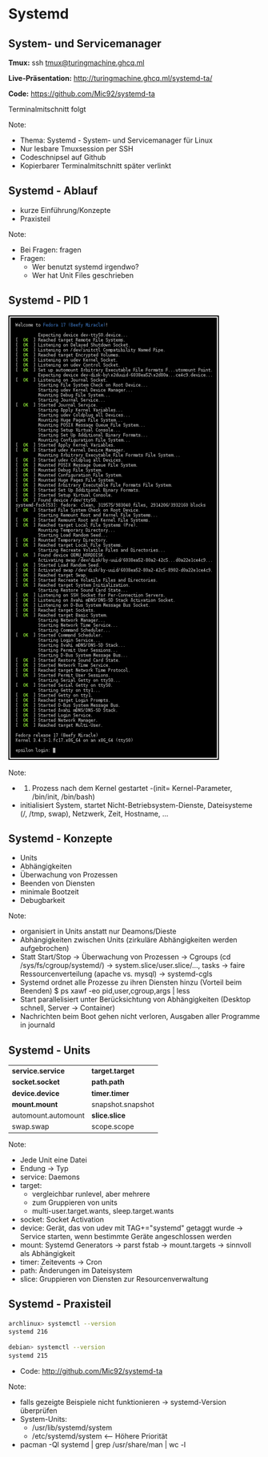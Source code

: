 <!--
Multi-Monitor-Shortcuts:
Ctrl-O: Move Window to next screen
Mod4 + Control + j/k: Focus next/previous screen

reveal.js-Shortcuts:
o: Öffne Übersicht
s: Öffne Vortragsmonitor
-->

# Systemd
## System- und Servicemanager

**Tmux:** ssh tmux@turingmachine.ghcq.ml

**Live-Präsentation:** http://turingmachine.ghcq.ml/systemd-ta/

**Code:** https://github.com/Mic92/systemd-ta

Terminalmitschnitt folgt

Note:
- Thema: Systemd - System- und Servicemanager für Linux
- Nur lesbare Tmuxsession per SSH
- Codeschnipsel auf Github
- Kopierbarer Terminalmitschnitt später verlinkt


## Systemd - Ablauf
- kurze Einführung/Konzepte
- Praxisteil

Note:
- Bei Fragen: fragen
- Fragen:
  - Wer benutzt systemd irgendwo?
  - Wer hat Unit Files geschrieben


## Systemd - PID 1

<img src="img/boot.png" alt="Boot process">

Note:

- 1. Prozess nach dem Kernel gestartet -(init= Kernel-Parameter, /bin/init, /bin/bash)
- initialisiert System, startet Nicht-Betriebsystem-Dienste, Dateisysteme (/,
  /tmp, swap), Netzwerk, Zeit, Hostname, ...


## Systemd - Konzepte

- Units
- Abhängigkeiten
- Überwachung von Prozessen
- Beenden von Diensten
- minimale Bootzeit
- Debugbarkeit

Note:
- organisiert in Units anstatt nur Deamons/Dieste
- Abhängigkeiten zwischen Units (zirkuläre Abhängigkeiten werden aufgebrochen)
- Statt Start/Stop -> Überwachung von Prozessen
  -> Cgroups (cd /sys/fs/cgroup/systemd/)
  -> system.slice/user.slice/..., tasks
  -> faire Ressourcenverteilung (apache vs. mysql)
  -> systemd-cgls
- Systemd ordnet alle Prozesse zu ihren Diensten hinzu
  (Vorteil beim Beenden)
  $ ps xawf -eo pid,user,cgroup,args | less
- Start parallelisiert unter Berücksichtung von Abhängigkeiten (Desktop schnell,
  Server -> Container)
- Nachrichten beim Boot gehen nicht verloren, Ausgaben aller Programme in
  journald


## Systemd - Units

|                     |                   |
| --------------------| ------------------|
| **service.service** | **target.target** |
| **socket.socket**   | **path.path**     |
| **device.device**   | **timer.timer**   |
| **mount.mount**     | snapshot.snapshot |
| automount.automount | **slice.slice**   |
| swap.swap           | scope.scope       |

Note:
- Jede Unit eine Datei
- Endung -> Typ
- service: Daemons
- target:
  - vergleichbar runlevel, aber mehrere
  - zum Gruppieren von units
  - multi-user.target.wants, sleep.target.wants
- socket: Socket Activation
- device: Gerät, das von udev mit TAG+="systemd" getaggt wurde -> Service
  starten, wenn bestimmte Geräte angeschlossen werden
- mount: Systemd Generators -> parst fstab -> mount.targets -> sinnvoll als Abhängigkeit
- timer: Zeitevents -> Cron
- path: Änderungen im Dateisystem
- slice: Gruppieren von Diensten zur Resourcenverwaltung


## Systemd - Praxisteil

```bash
archlinux> systemctl --version
systemd 216
```

```bash
debian> systemctl --version
systemd 215
```

- Code: http://github.com/Mic92/systemd-ta

Note:
- falls gezeigte Beispiele nicht funktionieren -> systemd-Version überprüfen
- System-Units:
  - /usr/lib/systemd/system
  - /etc/systemd/system <-- Höhere Priorität
- pacman -Ql systemd | grep /usr/share/man | wc -l

<!--
[Service]
# keine Shell! -> Volle Pfade, Redirects oder Pipe werden NICHT unterstützt
ExecStart=/usr/bin/socat TCP-LISTEN:8888 'SYSTEM:echo Hello World'

host> systemctl start socat.service
host> systemctl status socat.service
● socat.service
   Loaded: loaded (/etc/systemd/system/socat.service; static) <- Pfad
   Active: active (running) since Sun 2014-10-26 10:40:41 CET; 1min 46s ago <- Startzeit, Laufzeit
 Main PID: 20362 (socat) <- Vaterprozess
   CGroup: /system.slice/socat.service
           └─20362 /usr/bin/socat TCP-LISTEN:8888 SYSTEM:echo Hello World <- Prozess
)
sudo ss -tlnp | grep -C3 8888
nc localhost 8888
host> systemctl status socat.service
-->

<!--
[Service]
ExecStart=/usr/bin/socat TCP-LISTEN:8888,reuseaddr 'SYSTEM:echo Hello World'
Restart=on-success # or always
-->

<!--
[Unit]
Description=Socat Greeting Service
Documentation=man:socat(1)

[Service]
ExecStart=/usr/bin/socat TCP-LISTEN:8888,reuseaddr 'SYSTEM:echo Hello World'
Restart=on-success # or always

[Install]
WantedBy=multi-user.target

host> systemctl enable socat
host> ls -la /etc/systemd/system/multi-user.target.wants/socat.service
host> systemctl status socat
host> sudo systemadm
-->

<!--
[Unit]
Description=Socat Greeting Service
Documentation=man:socat(1)

[Service]
ExecStart=/usr/bin/socat TCP-LISTEN:8888,reuseaddr 'SYSTEM:echo Hello World'
Restart=on-success # or always
User=nobody
Group=nobody

[Install]
WantedBy=multi-user.target
-->

<!--
host>cat /usr/local/bin/ifork
#!/usr/bin/python
import os, time, syslog

if os.fork() == 0:
   print("A new child ", os.getpid())
   while True:
        syslog.syslog("Spam the journal")
        time.sleep(1)
else:
   pids = (os.getpid(), newpid)
   print("parent: %d, child: %d" % pids)
   #time.sleep(3)
host> ps aux | grep 14651
host> journalctl -u ifork -f
host> cat /etc/systemd/system/ifork.service
[Service]
Type=forking
ExecStart=/usr/local/bin/ifork

[Install]
WantedBy=multi-user.target
host> systemctl start ifork
host> systemctl status ifork
time.sleep(5) -> parent
host> journalctl -u ifork -f
-->

<!--
host> cat /etc/systemd/system/network.service
[Unit]
Description=Network startup
Wants=network.target
Before=network.target

[Service]
Type=oneshot
RemainAfterExit=yes
EnvironmentFile=/etc/conf.d/network
ExecStart=/usr/bin/ip link set dev ${interface} up
ExecStart=/usr/bin/ip addr add ${address}/${netmask} dev ${interface}
ExecStart=/usr/bin/ip route add default via ${gateway} metric ${metric}

ExecStop=/usr/bin/ip addr flush dev ${interface}
ExecStop=/usr/bin/ip link set dev ${interface} down

[Install]
WantedBy=multi-user.target]

host> cat /etc/conf.d/network
interface=useless
address=192.168.1.2
netmask=24
gateway=192.168.1.1
metric=2048

# Zeigen: 1 Befehl schlägt fehl
-->

<!--
host> cat /etc/systemd/system/network.service
[Unit]
Description=Network startup
Wants=network.target
Before=network.target

[Service]
Type=oneshot
RemainAfterExit=yes
EnvironmentFile=/etc/conf.d/network@%i
ExecStart=/usr/bin/ip link set dev %i up
ExecStart=/usr/bin/ip addr add ${address}/${netmask} dev %i
ExecStart=/usr/bin/ip route add default via ${gateway} metric ${metric}
ExecStop=/usr/bin/ip addr flush dev %i
ExecStop=/usr/bin/ip link set dev %i down

[Install]
WantedBy=multi-user.target

host> cat /etc/conf.d/network@useless
address=192.168.1.2
netmask=24
gateway=192.168.1.1
metric=2048
-->

<!--
Andere Type ->
notify:
  - /usr/lib/systemd/system/systemd-networkd.service
  - capabilities
  - ProtectSystem -> /usr | /etc read-only
  - ProtectHome -> /home /run/usr ohne Zugriff
  - SystemCallFilter
  - PrivateTmp=
dbus:
  - /usr/lib/systemd/system/dnsmasq.service
-->

<!--
Cgroup Limits
cat /etc/systemd/system/forkbomb.service
[Service]
MemoryLimit=30M
CPUQuota=20%
OOMScoreAdjust=1000
ExecStart=/usr/bin/perl -e "fork while 1"

systemd-cgtop
-->

<!--
$ journactl -u <UNIT>
$ journactl -u <UNIT> -n 100
$ journactl -u <UNIT> -f
-->

<!--
$ systemctl
$ systemctl --state failed
-->

<!--
virtualbox
nc -U /tmp/virtualbox-socket
2mal runter: systemd.confirm_spawn=1
3mal runter: systemd.unit=single
4mal runter: debug systemd.log_target=console console=ttyS0
-->

<!--
host> debootstrap --variant=buildd --include=vim,locales,htop,git,curl,dnsutils,openssh-server testing ~/debian
host> tree ~/debian
host> systemd-nspawn -D ~/debian
$ passwd
$ dpkg-reconfigure locales
host> systemd-nspawn -D ~/debian -b
$ machinectl -a show debian
$ machinectl login debian
$ nsenter --target <PID> --mount --uts --ipc --net --pid /bin/bash --login
$ apt-get install dbus  # logind
$ # restart
$ systemd-nspawn -D debian --network-veth
$ systemd-nspawn -D debian --private-network
$ ip a
host> ip a
-->

<!--
host> pacstrap -d arch base vim git htop dnsutils
host> tree ~/arch
host> systemd-nspawn -D ~/arch
host> systemd-nspawn -D ~/arch -b
-->
